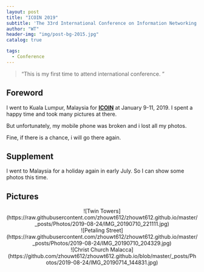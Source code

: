 ```yaml
---
layout: post
title: "ICOIN 2019"
subtitle: 'The 33rd International Conference on Information Networking (ICOIN 2019).'
author: "WT"
header-img: "img/post-bg-2015.jpg"
catalog: true

tags:
  - Conference
---
```


> “This is my first time to attend international conference. ”

## Foreword

I went to Kuala Lumpur, Malaysia for [**ICOIN**](http://icoin.org/) at January 9-11, 2019. I spent a happy time and took many pictures at there.

But unfortunately, my mobile phone was broken and i lost all my photos.

Fine, if there is a chance, i will go there again.


## Supplement

I went to Malaysia for a holiday again in early July. So I can show some photos this time.


## Pictures

<div align=center>![Twin Towers](https://raw.githubusercontent.com/zhouwt612/zhouwt612.github.io/master/_posts/Photos/2019-08-24/IMG_20190710_221111.jpg)


<div align=center>![Petaling Street](https://raw.githubusercontent.com/zhouwt612/zhouwt612.github.io/master/_posts/Photos/2019-08-24/IMG_20190710_204329.jpg)

<div align=center>![Christ Church Malacca](https://github.com/zhouwt612/zhouwt612.github.io/blob/master/_posts/Photos/2019-08-24/IMG_20190714_144831.jpg)


